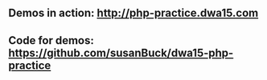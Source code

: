 ## Demos in action: <http://php-practice.dwa15.com>
## Code for demos: <https://github.com/susanBuck/dwa15-php-practice>
